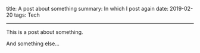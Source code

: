 title: A post about something
summary: In which I post again
date: 2019-02-20
tags: Tech

---

This is a post about something.

And something else...
